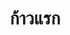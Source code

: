 ---
id: firststeps
title: ก้าวแรก
description: "สำรวจวิธีเพิ่มประสิทธิภาพเอกสารทางเทคนิคของคุณให้ชัดเจนและน่าสนใจยิ่งขึ้น → เรียนรู้เพิ่มเติมตอนนี้"
sidebar_label: ก้าวแรก
---